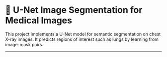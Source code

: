 # 🧠 U-Net Image Segmentation for Medical Images

This project implements a U-Net model for semantic segmentation on chest X-ray images. It predicts regions of interest such as lungs by learning from image-mask pairs.

---

